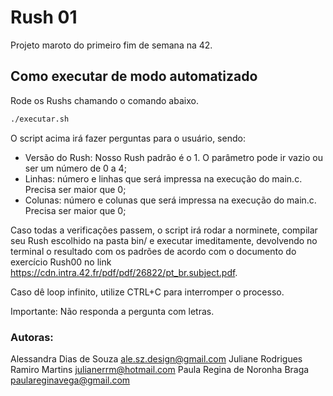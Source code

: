 # Rush 01

Projeto maroto do primeiro fim de semana na 42.


## Como executar de modo automatizado

Rode os Rushs chamando o comando abaixo. 
```sh
./executar.sh
```

O script acima irá fazer perguntas para o usuário, sendo:

- Versão do Rush: Nosso Rush padrão é o 1. O parâmetro pode ir vazio ou ser um número de 0 a 4;
- Linhas: número e linhas que será impressa na execução do main.c. Precisa ser maior que 0;
- Colunas: número e colunas que será impressa na execução do main.c. Precisa ser maior que 0;

Caso todas a verificações passem, o script irá rodar a norminete, compilar seu Rush escolhido 
na pasta bin/ e executar imeditamente, devolvendo no terminal o resultado com os padrões de acordo
com o documento do exercício Rush00 no link https://cdn.intra.42.fr/pdf/pdf/26822/pt_br.subject.pdf.

Caso dê loop infinito, utilize CTRL+C para interromper o processo.

Importante:
Não responda a pergunta com letras.

### Autoras:

Alessandra Dias de Souza <ale.sz.design@gmail.com>
Juliane Rodrigues Ramiro Martins <julianerrm@hotmail.com>
Paula Regina de Noronha Braga <paulareginavega@gmail.com>
